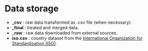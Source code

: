 # Data storage

- **_csv** : raw data transformed as .csv file (when necessary).
- **_final** : treated and merged data.
- **_raw** : raw data downloaded from external sources.
- **iso.csv** : country dataset from the [International Organization for Standardization (ISO)](https://www.iso.org/home.html).
